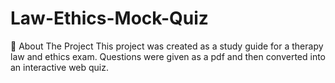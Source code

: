 # Law-Ethics-Mock-Quiz

📝 About The Project
This project was created as a study guide for a therapy law and ethics exam. Questions were given as a pdf and then converted into an interactive web quiz.